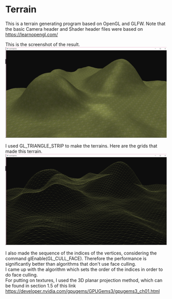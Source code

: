# Terrain
This is a terrain generating program based on OpenGL and GLFW.
Note that the basic Camera header and Shader header files were based on https://learnopengl.com/

This is the screenshot of the result.
![Screenshot](screenshots/Terrain.png)

I used GL_TRIANGLE_STRIP to make the terrains. Here are the grids that made this terrain.
![Screenshot](screenshots/TerrainGrid.png)

I also made the sequence of the indices of the vertices, considering the command glEnable(GL_CULL_FACE). Therefore the performance is significantly better than algorithms that don't use face culling.  
I came up with the algorithm which sets the order of the indices in order to do face culling.  
For putting on textures, I used the 3D planar projection method, which can be found in section 1.5 of this link 
https://developer.nvidia.com/gpugems/GPUGems3/gpugems3_ch01.html
